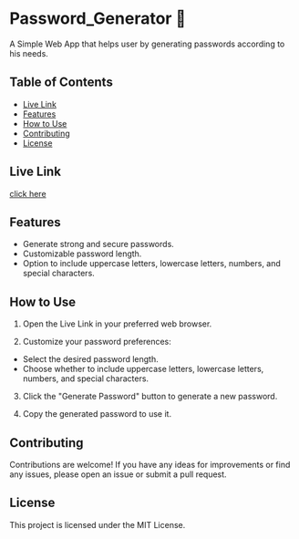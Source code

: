 # Password_Generator 🔐
A Simple Web App that helps user by generating passwords according to his needs.

## Table of Contents

- [Live Link](#live-link)
- [Features](#features)
- [How to Use](#how-to-use)
- [Contributing](#contributing)
- [License](#license)

## Live Link
[click here](https://password-generator-star.netlify.app/) 

## Features

- Generate strong and secure passwords.
- Customizable password length.
- Option to include uppercase letters, lowercase letters, numbers, and special characters.

## How to Use

1. Open the Live Link in your preferred web browser.

2. Customize your password preferences:
- Select the desired password length.
 - Choose whether to include uppercase letters, lowercase letters, numbers, and special characters.
   
3. Click the "Generate Password" button to generate a new password.

4. Copy the generated password to use it.

## Contributing
Contributions are welcome! If you have any ideas for improvements or find any issues, please open an issue or submit a pull request.

## License
This project is licensed under the MIT License.



